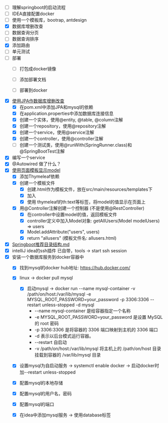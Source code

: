 - [ ] 理解springboot的启动流程
- [ ] IDEA直接配置docker
- [ ] 使用一个模板库，bootrap, antdesign
- [x] 数据库增删改查
- [ ] 数据查询分页
- [ ] 数据查询排序
- [x] 添加路由
- [ ] 单元测试
- [ ] 部署
  - [ ] 打包成docker镜像
  - [ ] 添加部署文档
  - [ ] 部署到docker


- [x] [使用JPA作数据库增删改查](Springboot使用JPA步骤.md)
  - [x] 在pom.xml中添加JPA和mysql的依赖
  - [x] 在application.properties中添加数据库连接信息
  - [x] 创建一个实体，使用@entity, @table, @column注解
  - [x] 创建一个repository，使用@repository注解
  - [x] 创建一个service，使用@service注解
  - [x] 创建一个controller，使用@controller注解
  - [ ] 创建一个测试类，使用@runWith(SpringRunner.class)和@SpringBootTest注解
- [x] 编写一个service
- [x] @Autowired 做了什么？
- [x] [使用页面模板显示model](Springboot使用模板显示model.md)
  - [x] 添加Thymeleaf依赖
  - [x] 创建一个模板文件
    - [x] 创建.html作为模板文件，放在src/main/resources/templates下
    - [x] 加入 <html xmlns:th="http://www.thymeleaf.org">
    - [x] 使用 thymeleaf的th:text等标签，将model的值显示在页面上 <span th:text="${user.id}"></span>
  - [x] 用@Controller注解创建一个控制器 (不是使用@RestController)
    - [x] 在controller中设置model的值，返回模板文件
    - [x] controller定义中加入Model对象: getAllUsers(Model modelUsers) => users
    - [x] Model.addAttribute("users", users)
    - [x] return "allusers"  (模板文件名: allusers.html)
- [x] [Springboot推荐目录结构.md](Springboot推荐目录结构.md)
- [x] intelliJ idea的ssh插件
  已自带，tools -> start ssh session
- [x] 安装一个数据库服务到docker容器中
  - [x] 找到mysql的docker hub地址: https://hub.docker.com/
  - [x] linux -> docker pull mysql
    - [x] 启动mysql ->       docker run --name mysql-container -v /path/on/host:/var/lib/mysql -e MYSQL_ROOT_PASSWORD=your_password -p 3306:3306 --restart unless-stopped -d mysql
      * --name mysql-container 是给容器指定一个名称
      * -e MYSQL_ROOT_PASSWORD=your_password 是设置 MySQL 的 root 密码
      * -p 3306:3306 是将容器的 3306 端口映射到主机的 3306 端口
      * -d 表示以后台模式运行容器。
      * --restart 自启动
      * -v /path/on/host:/var/lib/mysql 将主机上的 /path/on/host 目录挂载到容器的 /var/lib/mysql 目录
  - [x] 设置mysql为自启动服务 -> systemctl enable docker -> 启动docker时加--restart unless-stopped
  - [x] 配置mysql的本地存储
  - [x] 配置mysql的用户名，密码
  - [x] 配置mysql的端口
  - [x] 在idea中添加mysql服务 -> 使用database标签


